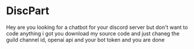 # DiscPart

Hey are you looking for a chatbot for your discord server but don't want to code anything i got you
download my source code and just chaneg the guild channel id, openai api and your bot token and you are done 
